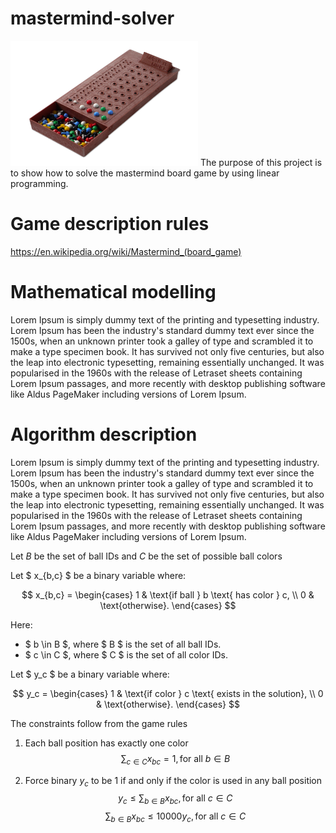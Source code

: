 # mastermind-solver
<img src=images/mastermind.jpg alt="My Example Image" width="300" height="200">
The purpose of this project is to show how to solve the mastermind board game
by using linear programming.

# Game description rules
https://en.wikipedia.org/wiki/Mastermind_(board_game)

# Mathematical modelling
Lorem Ipsum is simply dummy text of the printing and typesetting industry. Lorem Ipsum has been the industry's standard dummy text ever since the 1500s, when an unknown printer took a galley of type and scrambled it to make a type specimen book. It has survived not only five centuries, but also the leap into electronic typesetting, remaining essentially unchanged. It was popularised in the 1960s with the release of Letraset sheets containing Lorem Ipsum passages, and more recently with desktop publishing software like Aldus PageMaker including versions of Lorem Ipsum.

# Algorithm description
Lorem Ipsum is simply dummy text of the printing and typesetting industry. Lorem Ipsum has been the industry's standard dummy text ever since the 1500s, when an unknown printer took a galley of type and scrambled it to make a type specimen book. It has survived not only five centuries, but also the leap into electronic typesetting, remaining essentially unchanged. It was popularised in the 1960s with the release of Letraset sheets containing Lorem Ipsum passages, and more recently with desktop publishing software like Aldus PageMaker including versions of Lorem Ipsum.


Let 
$B$ be the set of ball IDs and
$C$ be the set of possible ball colors

Let $ x_{b,c} $ be a binary variable where:

$$
x_{b,c} =
\begin{cases}
1 & \text{if ball } b \text{ has color } c, \\
0 & \text{otherwise}.
\end{cases}
$$

Here:
- $ b \in B $, where $ B $ is the set of all ball IDs.
- $ c \in C $, where $ C $ is the set of all color IDs.

Let $ y_c $ be a binary variable where:

$$
y_c =
\begin{cases}
1 & \text{if color } c \text{ exists in the solution}, \\
0 & \text{otherwise}.
\end{cases}
$$

The constraints follow from the game rules

1. Each ball position has exactly one color
$$
\sum_{c \in C} x_{bc} = 1, \text{for all } b \in B
$$

2. Force binary $y_c$ to be $1$ if and only if the color is used in any ball position
$$
y_c \leq \sum_{b \in B} x_{bc}, \text{for all } c \in C
$$
$$
\sum_{b \in B} x_{bc} \leq 10000y_c, \text{for all } c \in C
$$


